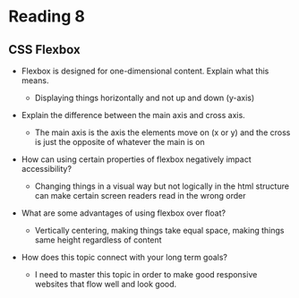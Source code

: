# Reading 8

## CSS Flexbox

- Flexbox is designed for one-dimensional content. Explain what this means.
  - Displaying things horizontally and not up and down (y-axis)
- Explain the difference between the main axis and cross axis.
  - The main axis is the axis the elements move on (x or y) and the cross is just the opposite of whatever the main is on
- How can using certain properties of flexbox negatively impact accessibility?
  - Changing things in a visual way but not logically in the html structure can make certain screen readers read in the wrong order

- What are some advantages of using flexbox over float?
  - Vertically centering, making things take equal space, making things same height regardless of content
- How does this topic connect with your long term goals?
  - I need to master this topic in order to make good responsive websites that flow well and look good.

